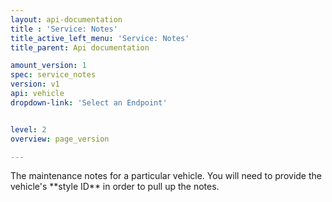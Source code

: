 ```yaml
---
layout: api-documentation
title : 'Service: Notes'
title_active_left_menu: 'Service: Notes'
title_parent: Api documentation

amount_version: 1
spec: service_notes
version: v1
api: vehicle
dropdown-link: 'Select an Endpoint'


level: 2
overview: page_version

---
```


<span class="info-message">
	The maintenance notes for a particular vehicle. You will need to provide the vehicle's **style ID** in order to pull up the notes.
</span>